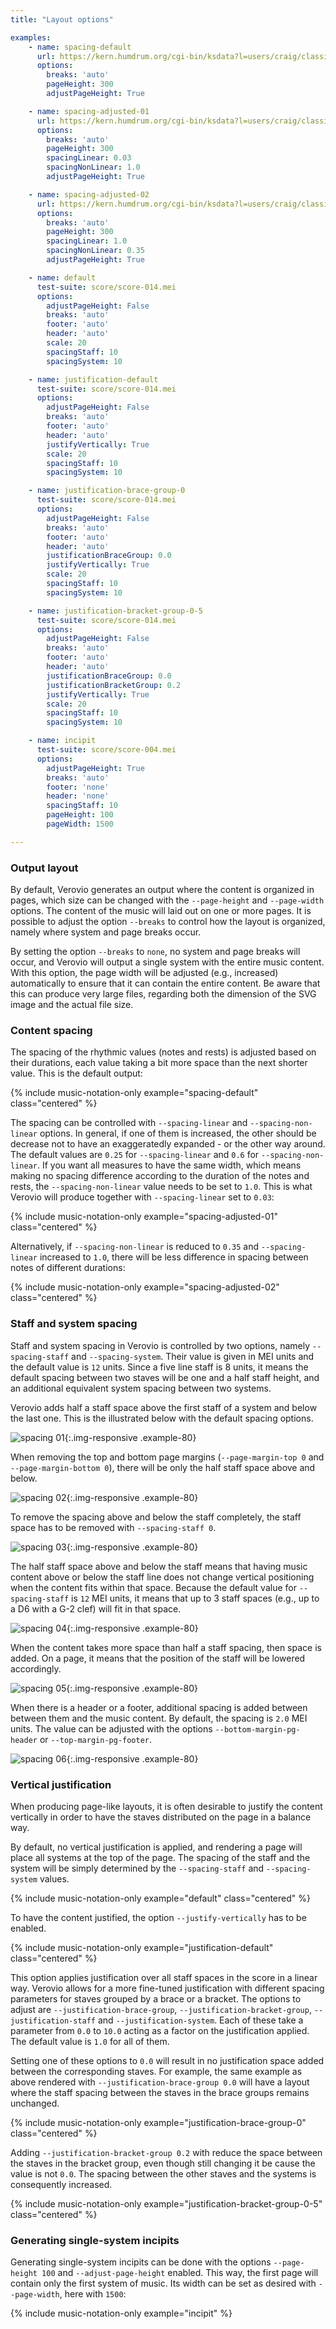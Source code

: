```yaml
---
title: "Layout options"

examples:
    - name: spacing-default
      url: https://kern.humdrum.org/cgi-bin/ksdata?l=users/craig/classical/bach/371chorales&file=chor010.krn&f=kern
      options:
        breaks: 'auto'
        pageHeight: 300
        adjustPageHeight: True

    - name: spacing-adjusted-01
      url: https://kern.humdrum.org/cgi-bin/ksdata?l=users/craig/classical/bach/371chorales&file=chor010.krn&f=kern
      options:
        breaks: 'auto'
        pageHeight: 300
        spacingLinear: 0.03
        spacingNonLinear: 1.0
        adjustPageHeight: True

    - name: spacing-adjusted-02
      url: https://kern.humdrum.org/cgi-bin/ksdata?l=users/craig/classical/bach/371chorales&file=chor010.krn&f=kern
      options:
        breaks: 'auto'
        pageHeight: 300
        spacingLinear: 1.0
        spacingNonLinear: 0.35
        adjustPageHeight: True

    - name: default
      test-suite: score/score-014.mei
      options:
        adjustPageHeight: False
        breaks: 'auto'
        footer: 'auto'
        header: 'auto'
        scale: 20
        spacingStaff: 10
        spacingSystem: 10

    - name: justification-default
      test-suite: score/score-014.mei
      options:
        adjustPageHeight: False
        breaks: 'auto'
        footer: 'auto'
        header: 'auto'
        justifyVertically: True
        scale: 20
        spacingStaff: 10
        spacingSystem: 10

    - name: justification-brace-group-0
      test-suite: score/score-014.mei
      options:
        adjustPageHeight: False
        breaks: 'auto'
        footer: 'auto'
        header: 'auto'
        justificationBraceGroup: 0.0
        justifyVertically: True
        scale: 20
        spacingStaff: 10
        spacingSystem: 10

    - name: justification-bracket-group-0-5
      test-suite: score/score-014.mei
      options:
        adjustPageHeight: False
        breaks: 'auto'
        footer: 'auto'
        header: 'auto'
        justificationBraceGroup: 0.0
        justificationBracketGroup: 0.2
        justifyVertically: True
        scale: 20
        spacingStaff: 10
        spacingSystem: 10

    - name: incipit
      test-suite: score/score-004.mei
      options:
        adjustPageHeight: True
        breaks: 'auto'
        footer: 'none'
        header: 'none'
        spacingStaff: 10
        pageHeight: 100
        pageWidth: 1500

---
```


### Output layout

By default, Verovio generates an output where the content is organized in pages, which size can be changed with the `--page-height` and `--page-width` options. The content of the music will laid out on one or more pages. It is possible to adjust the option `--breaks` to control how the layout is organized, namely where system and page breaks occur.

By setting the option `--breaks` to `none`, no system and page breaks will occur, and Verovio will output a single system with the entire music content. With this option, the page width will be adjusted (e.g., increased) automatically to ensure that it can contain the entire content. Be aware that this can produce very large files, regarding both the dimension of the SVG image and the actual file size.

### Content spacing

The spacing of the rhythmic values (notes and rests) is adjusted based on their durations, each value taking a bit more space than the next shorter value. This is the default output: 

{% include music-notation-only example="spacing-default" class="centered" %}

The spacing can be controlled with `--spacing-linear` and `--spacing-non-linear` options. In general, if one of them is increased, the other should be decrease not to have an exaggeratedly expanded - or the other way around. The default values are `0.25` for `--spacing-linear` and `0.6` for `--spacing-non-linear`. If you want all measures to have the same width, which means making no spacing difference according to the duration of the notes and rests, the `--spacing-non-linear` value needs to be set to `1.0`. This is what Verovio will produce together with `--spacing-linear` set to `0.03`: 

{% include music-notation-only example="spacing-adjusted-01" class="centered" %}

Alternatively, if `--spacing-non-linear` is reduced to `0.35` and `--spacing-linear` increased to `1.0`, there will be less difference in spacing between notes of different durations: 

{% include music-notation-only example="spacing-adjusted-02" class="centered" %}

### Staff and system spacing

Staff and system spacing in Verovio is controlled by two options, namely `--spacing-staff` and `--spacing-system`. Their value is given in MEI units and the default value is `12` units. Since a five line staff is 8 units, it means the default spacing between two staves will be one and a half staff height, and an additional equivalent system spacing between two systems.

Verovio adds half a staff space above the first staff of a system and below the last one. This is the illustrated below with the default spacing options.

![spacing 01](/images/advanced-topics/layout-options/spacing-01.png){:.img-responsive .example-80}

When removing the top and bottom page margins (`--page-margin-top 0` and  `--page-margin-bottom 0`), there will be only the half staff space above and below.

![spacing 02](/images/advanced-topics/layout-options/spacing-02.png){:.img-responsive .example-80}

To remove the spacing above and below the staff completely, the staff space has to be removed with `--spacing-staff 0`.

![spacing 03](/images/advanced-topics/layout-options/spacing-03.png){:.img-responsive .example-80}

The half staff space above and below the staff means that having music content above or below the staff line does not change vertical positioning when the content fits within that space. Because the default value for `--spacing-staff` is `12` MEI units, it means that up to 3 staff spaces (e.g., up to a D6 with a G-2 clef) will fit in that space.

![spacing 04](/images/advanced-topics/layout-options/spacing-04.png){:.img-responsive .example-80}

When the content takes more space than half a staff spacing, then space is added. On a page, it means that the position of the staff will be lowered accordingly.

![spacing 05](/images/advanced-topics/layout-options/spacing-05.png){:.img-responsive .example-80}

When there is a header or a footer, additional spacing is added between between them and the music content. By default, the spacing is `2.0` MEI units. The value can be adjusted with the options  `--bottom-margin-pg-header` or  `--top-margin-pg-footer`.

![spacing 06](/images/advanced-topics/layout-options/spacing-06.png){:.img-responsive .example-80}

### Vertical justification

When producing page-like layouts, it is often desirable to justify the content vertically in order to have the staves distributed on the page in a balance way.

By default, no vertical justification is applied, and rendering a page will place all systems at the top of the page. The spacing of the staff and the system will be simply determined by the `--spacing-staff` and `--spacing-system` values. 

{% include music-notation-only example="default" class="centered" %}

To have the content justified, the option `--justify-vertically` has to be enabled.

{% include music-notation-only example="justification-default" class="centered" %}

This option applies justification over all staff spaces in the score in a linear way. Verovio allows for a more fine-tuned justification with different spacing parameters for staves grouped by a brace or a bracket. The options to adjust are `--justification-brace-group`, `--justification-bracket-group`, `--justification-staff` and `--justification-system`. Each of these take a parameter from `0.0` to `10.0` acting as a factor on the justification applied. The default value is `1.0` for all of them.

Setting one of these options to `0.0` will result in no justification space added between the corresponding staves. For example, the same example as above rendered with `--justification-brace-group 0.0` will have a layout where the staff spacing between the staves in the brace groups remains unchanged.

{% include music-notation-only example="justification-brace-group-0" class="centered" %}

Adding `--justification-bracket-group 0.2` with reduce the space between the staves in the bracket group, even though still changing it be cause the value is not `0.0`. The spacing between the other staves and the systems is consequently increased.

{% include music-notation-only example="justification-bracket-group-0-5" class="centered" %}

### Generating single-system incipits

Generating single-system incipits can be done with the options `--page-height 100` and `--adjust-page-height` enabled. This way, the first page will contain only the first system of music. Its width can be set as desired with `--page-width`, here with `1500`:

{% include music-notation-only example="incipit" %}
